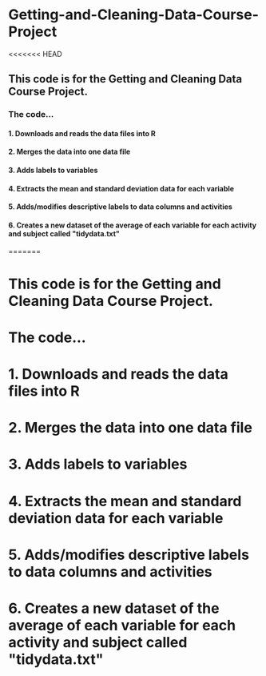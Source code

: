 # Getting-and-Cleaning-Data-Course-Project

<<<<<<< HEAD
## This code is for the Getting and Cleaning Data Course Project. 
### The code...
#### 1. Downloads and reads the data files into R
#### 2. Merges the data into one data file
#### 3. Adds labels to variables
#### 4. Extracts the mean and standard deviation data for each variable
#### 5. Adds/modifies descriptive labels to data columns and activities
#### 6. Creates a new dataset of the average of each variable for each activity and subject called "tidydata.txt"
=======
# This code is for the Getting and Cleaning Data Course Project. 
# The code...
# 1. Downloads and reads the data files into R
# 2. Merges the data into one data file
# 3. Adds labels to variables
# 4. Extracts the mean and standard deviation data for each variable
# 5. Adds/modifies descriptive labels to data columns and activities
# 6. Creates a new dataset of the average of each variable for each activity and subject called "tidydata.txt"

